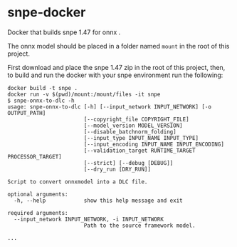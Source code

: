 # snpe-docker
Docker that builds snpe 1.47 for onnx .

The onnx model should be placed in a folder named `mount` in the root of this project.

First download and place the snpe 1.47 zip in the root of this project, then, to build and run the docker with your snpe environment run the following:

```
docker build -t snpe .
docker run -v $(pwd)/mount:/mount/files -it snpe
$ snpe-onnx-to-dlc -h
usage: snpe-onnx-to-dlc [-h] [--input_network INPUT_NETWORK] [-o OUTPUT_PATH]
                        [--copyright_file COPYRIGHT_FILE]
                        [--model_version MODEL_VERSION]
                        [--disable_batchnorm_folding]
                        [--input_type INPUT_NAME INPUT_TYPE]
                        [--input_encoding INPUT_NAME INPUT_ENCODING]
                        [--validation_target RUNTIME_TARGET PROCESSOR_TARGET]
                        [--strict] [--debug [DEBUG]]
                        [--dry_run [DRY_RUN]]

Script to convert onnxmodel into a DLC file.

optional arguments:
  -h, --help            show this help message and exit

required arguments:
  --input_network INPUT_NETWORK, -i INPUT_NETWORK
                        Path to the source framework model.

...
```
